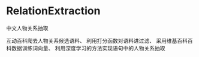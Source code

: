 # RelationExtraction
中文人物关系抽取

互动百科爬去人物关系候选语料、
利用打分函数对语料进过滤、
采用维基百科百科数据训练词向量、
利用深度学习的方法实现语句中的人物关系抽取
